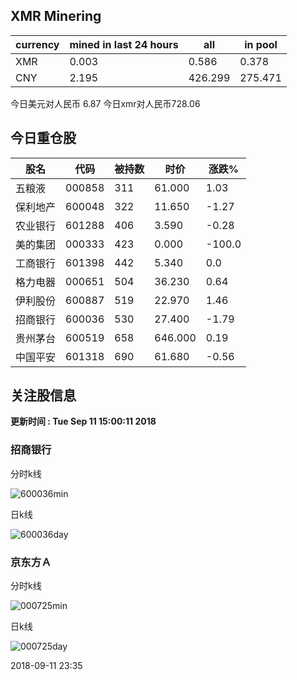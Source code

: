 ## XMR Minering

|currency|mined in last 24 hours|all|in pool|
|---|---|---|---|
|XMR|0.003|0.586|0.378|
|CNY|2.195|426.299|275.471|

今日美元对人民币 6.87	今日xmr对人民币728.06


## 今日重仓股 

|股名|代码|被持数|时价|涨跌%|
|---|---|---|---|---|
|五粮液|000858|311|61.000|1.03|
|保利地产|600048|322|11.650|-1.27|
|农业银行|601288|406|3.590|-0.28|
|美的集团|000333|423|0.000|-100.0|
|工商银行|601398|442|5.340|0.0|
|格力电器|000651|504|36.230|0.64|
|伊利股份|600887|519|22.970|1.46|
|招商银行|600036|530|27.400|-1.79|
|贵州茅台|600519|658|646.000|0.19|
|中国平安|601318|690|61.680|-0.56|

## 关注股信息
**更新时间 : Tue Sep 11 15:00:11 2018**
### 招商银行 
分时k线

![600036min](http://image.sinajs.cn/newchart/min/n/sh600036.gif)

日k线

![600036day](http://image.sinajs.cn/newchart/daily/n/sh600036.gif)

### 京东方Ａ 
分时k线

![000725min](http://image.sinajs.cn/newchart/min/n/sz000725.gif)

日k线

![000725day](http://image.sinajs.cn/newchart/daily/n/sz000725.gif)

2018-09-11 23:35